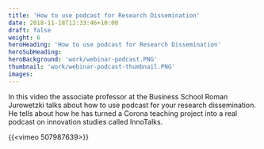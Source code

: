 ```yaml
---
title: 'How to use podcast for Research Dissemination'
date: 2018-11-18T12:33:46+10:00
draft: false
weight: 6
heroHeading: 'How to use podcast for Research Dissemination'
heroSubHeading: 
heroBackground: 'work/webinar-podcast.PNG'
thumbnail: 'work/webinar-podcast-thumbnail.PNG'
images: 
---
```

In this video the associate professor at the Business School Roman Jurowetzki talks about how to use podcast for your research dissemination. He tells about how he has turned a Corona teaching project into a real podcast on innovation studies called InnoTalks.

{{<vimeo 507987639>}}
